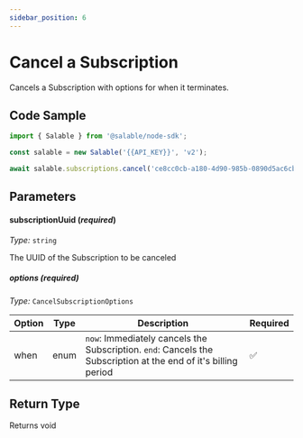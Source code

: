 ```yaml
---
sidebar_position: 6
---
```


# Cancel a Subscription

Cancels a Subscription with options for when it terminates.

## Code Sample

```typescript
import { Salable } from '@salable/node-sdk';

const salable = new Salable('{{API_KEY}}', 'v2');

await salable.subscriptions.cancel('ce8cc0cb-a180-4d90-985b-0890d5ac6cbb', { when: 'end' });
```

## Parameters

#### subscriptionUuid (_required_)

_Type:_ `string`

The UUID of the Subscription to be canceled

##### options (_required_)

_Type:_ `CancelSubscriptionOptions`

| Option | Type | Description                                                                                                    | Required |
| ------ | ---- | -------------------------------------------------------------------------------------------------------------- | -------- |
| when   | enum | `now`: Immediately cancels the Subscription. `end`: Cancels the Subscription at the end of it's billing period | ✅       |

## Return Type

Returns void
